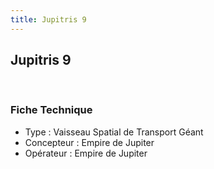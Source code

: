 ```yaml
---
title: Jupitris 9
---
```


Jupitris 9
----------

 


### Fiche Technique


- Type : Vaisseau Spatial de Transport Géant  
- Concepteur : Empire de Jupiter  
- Opérateur : Empire de Jupiter


